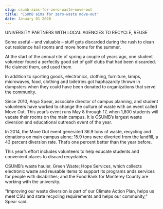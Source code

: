 ```yaml
---
slug: csumb-aims-for-zero-waste-move-out
title: "CSUMB aims for zero-waste move-out"
date: January 01 2020
---
```


<p>UNIVERSITY PARTNERS WITH LOCAL AGENCIES TO RECYCLE, REUSE</p><p>Some useful – and valuable – stuff gets discarded during the rush to clean out residence hall rooms and move home for the summer.
</p><p>At the start of the annual rite of spring a couple of years ago, one student volunteer found a perfectly good set of golf clubs that had been discarded. He claimed them, and used them.
</p><p>In addition to sporting goods, electronics, clothing, furniture, lamps, microwaves, food, clothing and toiletries got haphazardly thrown in dumpsters when they could have been donated to organizations that serve the community.
</p><p>Since 2010, Anya Spear, associate director of campus planning, and student volunteers have worked to change the culture of waste with an event called Move Out. This year’s event runs May 8 through 17, when 1,800 students will vacate their rooms on the main campus. It is CSUMB’s largest waste diversion and educational outreach event of the year.
</p><p>In 2014, the Move Out event generated 36.9 tons of waste, recycling and donations on main campus alone; 15.9 tons were diverted from the landfill, a 43 percent diversion rate. That’s one percent better than the year before.
</p><p>This year’s effort includes volunteers to help educate students and convenient places to discard recyclables.
</p><p>CSUMB’s waste hauler, Green Waste; Hope Services, which collects electronic waste and reusable items to support its programs ands services for people with disabilities; and the Food Bank for Monterey County are working with the university.
</p><p>“Improving our waste diversion is part of our Climate Action Plan, helps us meet CSU and state recycling requirements and helps our community,” Spear said.
</p>
